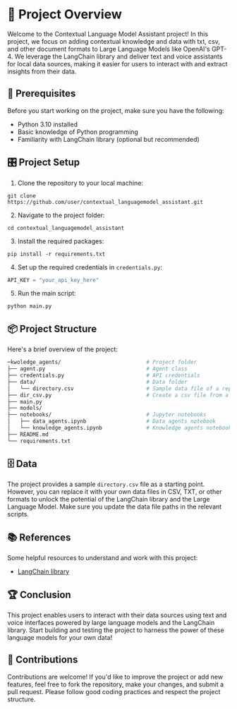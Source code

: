# 🧭 Project Overview

Welcome to the Contextual Language Model Assistant project! In this project, we focus on adding contextual knowledge and data with txt, csv, and other document formats to Large Language Models like OpenAI's GPT-4. We leverage the LangChain library and deliver text and voice assistants for local data sources, making it easier for users to interact with and extract insights from their data.

## 🚧 Prerequisites

Before you start working on the project, make sure you have the following:

- Python 3.10 installed
- Basic knowledge of Python programming
- Familiarity with LangChain library (optional but recommended)

## 🎛 Project Setup

1. Clone the repository to your local machine:

```
git clone https://github.com/user/contextual_languagemodel_assistant.git
```

2. Navigate to the project folder:

```
cd contextual_languagemodel_assistant
```

3. Install the required packages:

```
pip install -r requirements.txt
```

4. Set up the required credentials in `credentials.py`:

```python
API_KEY = "your_api_key_here"
```

5. Run the main script:

```
python main.py
```

## 📦 Project Structure

Here's a brief overview of the project:
```bash
─kwoledge_agents/                           # Project folder
├── agent.py                                # Agent class
├── credentials.py                          # API credentials
├── data/                                   # Data folder
│   └── directory.csv                       # Sample data file of a repository
├── dir_csv.py                              # Create a csv file from a directory
├── main.py
├── models/
├── notebooks/                              # Jupyter notebooks
│   ├── data_agents.ipynb                   # Data agents notebook
│   └── knowledge_agents.ipynb              # Knowledge agents notebook
├── README.md                               
└── requirements.txt
```

## 🗄️ Data

The project provides a sample `directory.csv` file as a starting point. However, you can replace it with your own data files in CSV, TXT, or other formats to unlock the potential of the LangChain library and the Large Language Model. Make sure you update the data file paths in the relevant scripts.

## 📚 References

Some helpful resources to understand and work with this project:

- [LangChain library](https://python.langchain.com/en/latest/index.html)

## 🏆 Conclusion

This project enables users to interact with their data sources using text and voice interfaces powered by large language models and the LangChain library. Start building and testing the project to harness the power of these language models for your own data!

## 🤝 Contributions

Contributions are welcome! If you'd like to improve the project or add new features, feel free to fork the repository, make your changes, and submit a pull request. Please follow good coding practices and respect the project structure.